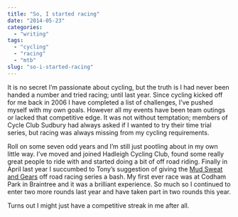 ```yaml
---
title: "So, I started racing"
date: "2014-05-23"
categories:
  - "writing"
tags:
  - "cycling"
  - "racing"
  - "mtb"
slug: "so-i-started-racing"
---
```


It is no secret I’m passionate about cycling, but the truth is I had never been handed a number and tried racing; until last year.
Since cycling kicked off for me back in 2006 I have completed a list of challenges, I’ve pushed myself with my own goals. However all my events have been team outings or lacked that competitive edge. It was not without temptation; members of Cycle Club Sudbury had always asked if I wanted to try their time trial series, but racing was always missing from my cycling requirements.

Roll on some seven odd years and I’m still just pootling about in my own little way. I’ve moved and joined Hadleigh Cycling Club, found some really great people to ride with and started doing a bit of off road riding.
Finally in April last year I succumbed to Tony’s suggestion of giving the [Mud Sweat and Gears](https://www.mudsweatgears.co.uk) off road racing series a bash. My first ever race was at Codham Park in Braintree and it was a brilliant experience. So much so I continued to enter two more rounds last year and have taken part in two rounds this year.

Turns out I might just have a competitive streak in me after all.
